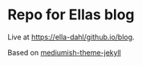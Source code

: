 # Repo for Ellas blog

Live at [https://ella-dahl/github.io/blog](https://ella-dahl.github.io/blog/).

Based on [mediumish-theme-jekyll](https://wowthemesnet.github.io/mediumish-theme-jekyll/) 

